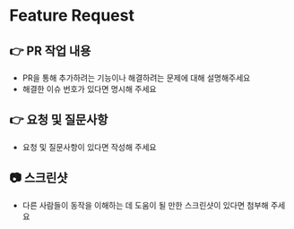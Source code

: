 # Feature Request

## 👉 PR 작업 내용

- PR을 통해 추가하려는 기능이나 해결하려는 문제에 대해 설명해주세요
- 해결한 이슈 번호가 있다면 명시해 주세요

## 👉 요청 및 질문사항

- 요청 및 질문사항이 있다면 작성해 주세요

## 📷 스크린샷

- 다른 사람들이 동작을 이해하는 데 도움이 될 만한 스크린샷이 있다면 첨부해 주세요